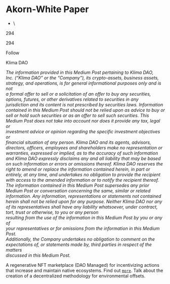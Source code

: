 # Akorn-White Paper

* \


294

294

Follow

Klima DAO



_The information provided in this Medium Post pertaining to Klima DAO,_\
_Inc. (“Klima DAO” or the “Company”), its crypto-assets, business assets,_\
_strategy, and operations, is for general informational purposes only and is not_\
_a formal offer to sell or a solicitation of an offer to buy any securities,_\
_options, futures, or other derivatives related to securities in any_\
_jurisdiction and its content is not prescribed by securities laws. Information_\
_contained in this Medium Post should not be relied upon as advice to buy or_\
_sell or hold such securities or as an offer to sell such securities. This_\
_Medium Post does not take into account nor does it provide any tax, legal or_\
_investment advice or opinion regarding the specific investment objectives or_\
_financial situation of any person. Klima DAO and its agents, advisors,_\
_directors, officers, employees and shareholders make no representation or_\
_warranties, expressed or implied, as to the accuracy of such information and Klima DAO expressly disclaims any and all liability that may be based on such information or errors or omissions thereof. Klima DAO reserves the right to amend or replace the information contained herein, in part or entirely, at any time, and undertakes no obligation to provide the recipient with access to the amended information or to notify the recipient thereof. The information contained in this Medium Post supersedes any prior Medium Post or conversation concerning the same, similar or related information. Any information, representations or statements not contained herein shall not be relied upon for any purpose. Neither Klima DAO nor any of its representatives shall have any liability whatsoever, under contract, tort, trust or otherwise, to you or any person_\
_resulting from the use of the information in this Medium Post by you or any of_\
_your representatives or for omissions from the information in this Medium Post._\
_Additionally, the Company undertakes no obligation to comment on the_\
_expectations of, or statements made by, third parties in respect of the matters_\
_discussed in this Medium Post._

A regenerative NFT marketplace (DAO Managed) for incentivizing actions that increase and maintain native ecosystems. Find out [`more`](SUMMARY.md). Talk about the creation of a decentralized methodology for environmental offsets.&#x20;
